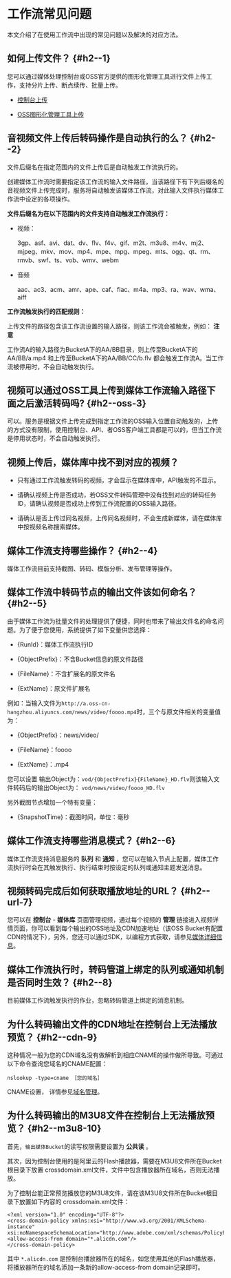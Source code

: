 工作流常见问题 
============================

本文介绍了在使用工作流中出现的常见问题以及解决的对应方法。

如何上传文件？ {#h2--1}
----------------

您可以通过媒体处理控制台或OSS官方提供的图形化管理工具进行文件上传工作，支持分片上传、断点续传、批量上传。

* [控制台上传](/cn.zh-CN/控制台指南/媒体管理/上传视频.md)

  

* [OSS图形化管理工具上传](https://help.aliyun.com/document_detail/61872.html?spm=a2c4g.11186623.2.23.4db4656bHjI8BI)

  




音视频文件上传后转码操作是自动执行的么？ {#h2--2}
-----------------------------

文件后缀名在指定范围内的文件上传后是自动触发工作流执行的。 

创建媒体工作流时需要指定该工作流的输入文件路径，当该路径下有下列后缀名的音视频文件上传完成时，服务将自动触发该媒体工作流，对此输入文件执行媒体工作流中设定的各项操作。

**文件后缀名为在以下范围内的文件支持自动触发工作流执行：** 

* 视频：

  3gp、asf、avi、dat、dv、flv、f4v、gif、m2t、m3u8、m4v、mj2、mjpeg、mkv、mov、mp4、mpe、mpg、mpeg、mts、ogg、qt、rm、rmvb、swf、ts、vob、wmv、webm
  

* 音频

  aac、ac3、acm、amr、ape、caf、flac、m4a、mp3、ra、wav、wma、aiff
  




**工作流触发执行的匹配规则：** 

上传文件的路径包含该工作流设置的输入路径，则该工作流会被触发，例如：
**注意**

工作流A的输入路径为BucketA下的AA/BB目录，则上传至BucketA下的AA/BB/a.mp4 和上传至BucketA下的AA/BB/CC/b.flv 都会触发工作流A。当工作流被停用时，不会自动触发执行。

视频可以通过OSS工具上传到媒体工作流输入路径下面之后激活转码吗? {#h2--oss-3}
----------------------------------------------

可以。服务是根据文件上传完成到指定工作流的OSS输入位置自动触发的，上传的方式没有限制，使用控制台、API、者OSS客户端工具都是可以的，但当工作流是停用状态时，不会自动触发执行。

视频上传后，媒体库中找不到对应的视频？ 
----------------------------------------

* 只有通过工作流触发转码的视频，才会显示在媒体库中，API触发的不显示。

  

* 请确认视频上传是否成功，若OSS文件转码管理中没有找到对应的转码任务ID，请确认视频是否成功上传到工作流配置的OSS输入路径。

  

* 请确认是否上传过同名视频，上传同名视频时，不会生成新媒体，请在媒体库中按视频名称搜索媒体。

  




媒体工作流支持哪些操作？ {#h2--4}
---------------------

媒体工作流目前支持截图、转码、模版分析、发布管理等操作。

媒体工作流中转码节点的输出文件该如何命名？ {#h2--5}
------------------------------

由于媒体工作流为批量文件的处理提供了便捷，同时也带来了输出文件名的命名问题。为了便于您使用，系统提供了如下变量供您选择：

* {RunId}：媒体工作流执行ID

  

* {ObjectPrefix}：不含Bucket信息的原文件路径

  

* {FileName}：不含扩展名的原文件名

  

* {ExtName}：原文件扩展名

  




例如：当输入文件为`http://a.oss-cn-hangzhou.aliyuncs.com/news/video/foooo.mp4`时，三个与原文件相关的变量值为：

* {ObjectPrefix}：news/video/

  

* {FileName}：foooo

  

* {ExtName}：.mp4

  




您可以设置 输出Object为：`vod/{ObjectPrefix}{FileName}_HD.flv`则该输入文件转码后的输出Object为： `vod/news/video/foooo_HD.flv`

另外截图节点增加一个特有变量：

* {SnapshotTime}：截图时间，单位：毫秒

  




媒体工作流支持哪些消息模式？ {#h2--6}
-----------------------

媒体工作流支持消息服务的 **队列** 和 **通知** ，您可以在输入节点上配置，媒体工作流执行时会在其触发执行、执行结束时按设定的队列或通知主题发送消息。

视频转码完成后如何获取播放地址的URL？ {#h2--url-7}
---------------------------------

您可以在 **控制台** - **媒体库** 页面管理视频，通过每个视频的 **管理** 链接进入视频详情页面，你可以看到每个输出的OSS地址及CDN加速地址（该OSS Bucket有配置CDN的情况下），另外，您还可以通过SDK，以编程方式获取，请参见[媒体详细信息](/cn.zh-CN/开发指南/媒体库管理/媒体详细信息.md)。

媒体工作流执行时，转码管道上绑定的队列或通知机制是否同时生效？ {#h2--8}
----------------------------------------

目前媒体工作流触发执行的作业，忽略转码管道上绑定的消息机制。

为什么转码输出文件的CDN地址在控制台上无法播放预览？ {#h2--cdn-9}
----------------------------------------

这种情况一般为您的CDN域名没有做解析到相应CNAME的操作做所导致。可通过以下命令查询您域名的CNAME配置：

    nslookup -type=cname ［您的域名］



CNAME设置， 详情参见[域名管理](/cn.zh-CN/用户指南/域名管理.md)。

为什么转码输出的M3U8文件在控制台上无法播放预览？ {#h2--m3u8-10}
-----------------------------------------

首先，`输出媒体Bucket`的读写权限需要设置为 **公共读** 。

其次，因为控制台使用的是阿里云的Flash播放器，需要在M3U8文件所在Bucket根目录下放置 crossdomain.xml文件，文件中包含播放器所在域名，否则无法播放。

为了控制台能正常预览播放您的M3U8文件，请在该M3U8文件所在Bucket根目录下放置如下内容的 crossdomain.xml文件：

    <?xml version="1.0" encoding="UTF-8"?>
    <cross-domain-policy xmlns:xsi="http://www.w3.org/2001/XMLSchema-instance" xsi:noNamespaceSchemaLocation="http://www.adobe.com/xml/schemas/PolicyFile.xsd">
    <allow-access-from domain="*.alicdn.com"/>
    </cross-domain-policy>



其中 `*.alicdn.com` 是控制台播放器所在的域名，如您使用其他的Flash播放器，将播放器所在的域名添加一条新的allow-access-from domain记录即可。
